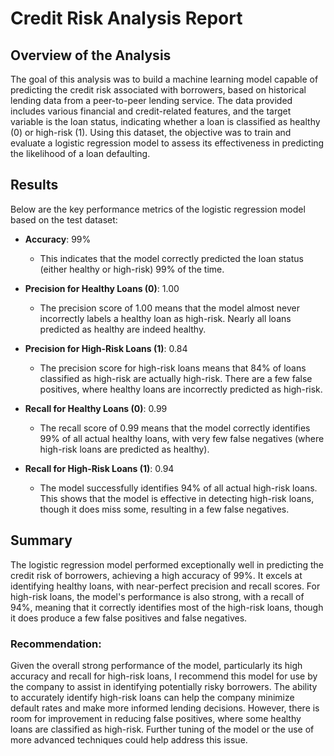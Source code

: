 # Credit Risk Analysis Report

## Overview of the Analysis
The goal of this analysis was to build a machine learning model capable of predicting the credit risk associated with borrowers, based on historical lending data from a peer-to-peer lending service. The data provided includes various financial and credit-related features, and the target variable is the loan status, indicating whether a loan is classified as healthy (0) or high-risk (1). Using this dataset, the objective was to train and evaluate a logistic regression model to assess its effectiveness in predicting the likelihood of a loan defaulting.

## Results
Below are the key performance metrics of the logistic regression model based on the test dataset:

- **Accuracy**: 99%
  - This indicates that the model correctly predicted the loan status (either healthy or high-risk) 99% of the time.
  
- **Precision for Healthy Loans (0)**: 1.00
  - The precision score of 1.00 means that the model almost never incorrectly labels a healthy loan as high-risk. Nearly all loans predicted as healthy are indeed healthy.

- **Precision for High-Risk Loans (1)**: 0.84
  - The precision score for high-risk loans means that 84% of loans classified as high-risk are actually high-risk. There are a few false positives, where healthy loans are incorrectly predicted as high-risk.

- **Recall for Healthy Loans (0)**: 0.99
  - The recall score of 0.99 means that the model correctly identifies 99% of all actual healthy loans, with very few false negatives (where high-risk loans are predicted as healthy).

- **Recall for High-Risk Loans (1)**: 0.94
  - The model successfully identifies 94% of all actual high-risk loans. This shows that the model is effective in detecting high-risk loans, though it does miss some, resulting in a few false negatives.

## Summary
The logistic regression model performed exceptionally well in predicting the credit risk of borrowers, achieving a high accuracy of 99%. It excels at identifying healthy loans, with near-perfect precision and recall scores. For high-risk loans, the model's performance is also strong, with a recall of 94%, meaning that it correctly identifies most of the high-risk loans, though it does produce a few false positives and false negatives.

### Recommendation:
Given the overall strong performance of the model, particularly its high accuracy and recall for high-risk loans, I recommend this model for use by the company to assist in identifying potentially risky borrowers. The ability to accurately identify high-risk loans can help the company minimize default rates and make more informed lending decisions. However, there is room for improvement in reducing false positives, where some healthy loans are classified as high-risk. Further tuning of the model or the use of more advanced techniques could help address this issue.
